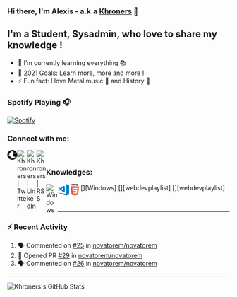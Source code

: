### Hi there, I'm Alexis - a.k.a [Khroners][website] 👋

## I'm a Student, Sysadmin, who love to share my knowledge !

- 🌱 I’m currently learning everything 📚
- 🥅 2021 Goals: Learn more, more and more !
- ⚡ Fun fact: I love Metal music 🤘 and History 📖

### Spotify Playing 🎧

[![Spotify](https://spotify-now-playing-1.vercel.app/api/spotify-playing)](https://open.spotify.com/user/11179009124?si=b49c4aeb379d473c)

### Connect with me:

[<img align="left" alt="Khroners | Website" width="22px" src="https://raw.githubusercontent.com/iconic/open-iconic/master/svg/globe.svg" />][website]
[<img align="left" alt="Khroners | Twitter" width="22px" src="https://cdn.jsdelivr.net/npm/simple-icons@v3/icons/twitter.svg" />][twitter]
[<img align="left" alt="Khroners | LinkedIn" width="22px" src="https://cdn.jsdelivr.net/npm/simple-icons@v3/icons/linkedin.svg" />][linkedin]
[<img align="left" alt="Khroners | RSS" width="22px" src="https://cdn.jsdelivr.net/npm/simple-icons@v3/icons/rss.svg" />][rss]

<br />

### Knowledges:
[<img align="left" alt="Windows" width="26px" src="https://cdn.jsdelivr.net/npm/simple-icons@v4/icons/windows.svg" style="background-image:#0078D6;" />][Windows]
[<img align="left" alt="Visual Studio Code" width="26px" src="https://raw.githubusercontent.com/github/explore/80688e429a7d4ef2fca1e82350fe8e3517d3494d/topics/visual-studio-code/visual-studio-code.png" />][webdevplaylist]
[<img align="left" alt="HTML5" width="26px" src="https://raw.githubusercontent.com/github/explore/80688e429a7d4ef2fca1e82350fe8e3517d3494d/topics/html/html.png" />][webdevplaylist]

<br />

---

### :zap: Recent Activity
<!--START_SECTION:activity-->
1. 🗣 Commented on [#25](https://github.com/novatorem/novatorem/issues/25) in [novatorem/novatorem](https://github.com/novatorem/novatorem)
2. 💪 Opened PR [#29](https://github.com/novatorem/novatorem/pull/29) in [novatorem/novatorem](https://github.com/novatorem/novatorem)
3. 🗣 Commented on [#26](https://github.com/novatorem/novatorem/issues/26) in [novatorem/novatorem](https://github.com/novatorem/novatorem)
<!--END_SECTION:activity-->


---

  <img align="left" alt="Khroners's GitHub Stats" src="https://github-readme-stats-khroners.vercel.app/api?username=Khroners&show_icons=true&hide_border=true" />

[website]: https://alexisbonnet.fr
[documentation]: https://docs.khroners.fr
[twitter]: https://twitter.com/Khronerss
[linkedin]: https://www.linkedin.com/in/alexis-bonnet-396739185
[rss]: https://rss.khroners.fr
